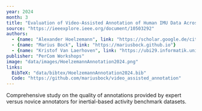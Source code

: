 ```yaml
---
year: 2024
month: 3
title: "Evaluation of Video-Assisted Annotation of Human IMU Data Across Expertise, Datasets, and Tools"
source: "https://ieeexplore.ieee.org/document/10503292"
authors:
  - {name: "Alexander Hoelzemann", link: "https://scholar.google.de/citations?user=cs3xPp4AAAAJ&hl=de"}
  - {name: "Marius Bock", link: "https://mariusbock.github.io"}
  - {name: "Kristof Van Laerhoven", link: "https://ubi29.informatik.uni-siegen.de/usi/team_kvl.html"}
publisher: "PerCom Workshops"
image: "data/images/HoelzemannAnnotation2024.png"
links:
  BibTeX: "data/bibtex/HoelzemannAnnotation2024.bib"
  Code: "https://github.com/mariusbock/video_assisted_annotation"
---
```

Comprehensive study on the quality of annotations provided by expert versus novice annotators for inertial-based activity benchmark datasets.